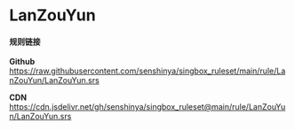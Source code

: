 # LanZouYun

#### 规则链接

**Github**
https://raw.githubusercontent.com/senshinya/singbox_ruleset/main/rule/LanZouYun/LanZouYun.srs

**CDN**
https://cdn.jsdelivr.net/gh/senshinya/singbox_ruleset@main/rule/LanZouYun/LanZouYun.srs
